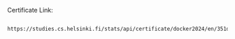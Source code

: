 Certificate Link:

          https://studies.cs.helsinki.fi/stats/api/certificate/docker2024/en/351d964fc50e2e1699fc739666d07e6d
